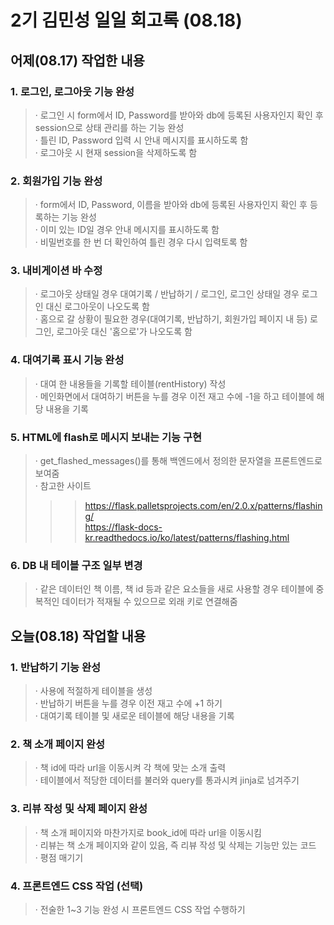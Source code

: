 2기 김민성 일일 회고록 (08.18)
=============================

## 어제(08.17) 작업한 내용

### 1. 로그인, 로그아웃 기능 완성
> · 로그인 시 form에서 ID, Password를 받아와 db에 등록된 사용자인지 확인 후 session으로 상태 관리를 하는 기능 완성   
> · 틀린 ID, Password 입력 시 안내 메시지를 표시하도록 함   
> · 로그아웃 시 현재 session을 삭제하도록 함   

### 2. 회원가입 기능 완성
> · form에서 ID, Password, 이름을 받아와 db에 등록된 사용자인지 확인 후 등록하는 기능 완성   
> · 이미 있는 ID일 경우 안내 메시지를 표시하도록 함   
> · 비밀번호를 한 번 더 확인하여 틀린 경우 다시 입력토록 함   

### 3. 내비게이션 바 수정
> · 로그아웃 상태일 경우 대여기록 / 반납하기 / 로그인, 로그인 상태일 경우 로그인 대신 로그아웃이 나오도록 함    
> · 홈으로 갈 상황이 필요한 경우(대여기록, 반납하기, 회원가입 페이지 내 등) 로그인, 로그아웃 대신 '홈으로'가 나오도록 함

### 4. 대여기록 표시 기능 완성
> · 대여 한 내용들을 기록할 테이블(rentHistory) 작성   
> · 메인화면에서 대여하기 버튼을 누를 경우 이전 재고 수에 -1을 하고 테이블에 해당 내용을 기록    

### 5. HTML에 flash로 메시지 보내는 기능 구현
> · get_flashed_messages()를 통해 백엔드에서 정의한 문자열을 프론트엔드로 보여줌   
> · 참고한 사이트
>>> https://flask.palletsprojects.com/en/2.0.x/patterns/flashing/   
>>> https://flask-docs-kr.readthedocs.io/ko/latest/patterns/flashing.html

### 6. DB 내 테이블 구조 일부 변경
> · 같은 데이터인 책 이름, 책 id 등과 같은 요소들을 새로 사용할 경우 테이블에 중복적인 데이터가 적재될 수 있으므로 외래 키로 연결해줌

## 오늘(08.18) 작업할 내용

### 1. 반납하기 기능 완성
> · 사용에 적절하게 테이블을 생성   
> · 반납하기 버튼을 누를 경우 이전 재고 수에 +1 하기    
> · 대여기록 테이블 및 새로운 테이블에 해당 내용을 기록

### 2. 책 소개 페이지 완성
> · 책 id에 따라 url을 이동시켜 각 책에 맞는 소개 출력       
> · 테이블에서 적당한 데이터를 불러와 query를 통과시켜 jinja로 넘겨주기

### 3. 리뷰 작성 및 삭제 페이지 완성
> · 책 소개 페이지와 마찬가지로 book_id에 따라 url을 이동시킴    
> · 리뷰는 책 소개 페이지와 같이 있음, 즉 리뷰 작성 및 삭제는 기능만 있는 코드    
> · 평점 매기기

### 4. 프론트엔드 CSS 작업 (선택)
> · 전술한 1~3 기능 완성 시 프론트엔드 CSS 작업 수행하기